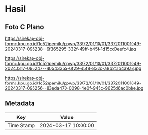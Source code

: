 # Hasil

## Foto C Plano

https://sirekap-obj-formc.kpu.go.id/1c52/pemilu/ppwp/33/72/01/10/01/3372011001049-20240317-095238--9f365295-332f-49ff-b45f-1d15cd0eefc4.jpg

https://sirekap-obj-formc.kpu.go.id/1c52/pemilu/ppwp/33/72/01/10/01/3372011001049-20240317-095247--40543355-6f29-45f8-833c-a8b2c1b4a9a3.jpg

https://sirekap-obj-formc.kpu.go.id/1c52/pemilu/ppwp/33/72/01/10/01/3372011001049-20240317-095256--83eda470-0098-4e0f-945c-9625d6ac0bbe.jpg


## Metadata

| Key        | Value               |
| ---------- | ------------------- |
| Time Stamp | 2024-03-17 10:00:00 |



